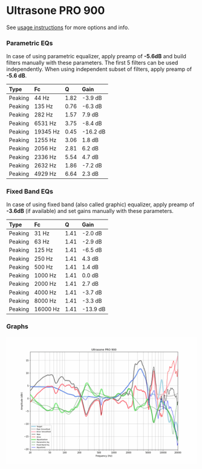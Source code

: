# Ultrasone PRO 900
See [usage instructions](https://github.com/jaakkopasanen/AutoEq#usage) for more options and info.

### Parametric EQs
In case of using parametric equalizer, apply preamp of **-5.6dB** and build filters manually
with these parameters. The first 5 filters can be used independently.
When using independent subset of filters, apply preamp of **-5.6 dB**.

| Type    | Fc       |    Q | Gain     |
|:--------|:---------|:-----|:---------|
| Peaking | 44 Hz    | 1.82 | -3.9 dB  |
| Peaking | 135 Hz   | 0.76 | -6.3 dB  |
| Peaking | 282 Hz   | 1.57 | 7.9 dB   |
| Peaking | 6531 Hz  | 3.75 | -8.4 dB  |
| Peaking | 19345 Hz | 0.45 | -16.2 dB |
| Peaking | 1255 Hz  | 3.06 | 1.8 dB   |
| Peaking | 2056 Hz  | 2.81 | 6.2 dB   |
| Peaking | 2336 Hz  | 5.54 | 4.7 dB   |
| Peaking | 2632 Hz  | 1.86 | -7.2 dB  |
| Peaking | 4929 Hz  | 6.64 | 2.3 dB   |

### Fixed Band EQs
In case of using fixed band (also called graphic) equalizer, apply preamp of **-3.6dB**
(if available) and set gains manually with these parameters.

| Type    | Fc       |    Q | Gain     |
|:--------|:---------|:-----|:---------|
| Peaking | 31 Hz    | 1.41 | -2.0 dB  |
| Peaking | 63 Hz    | 1.41 | -2.9 dB  |
| Peaking | 125 Hz   | 1.41 | -6.5 dB  |
| Peaking | 250 Hz   | 1.41 | 4.3 dB   |
| Peaking | 500 Hz   | 1.41 | 1.4 dB   |
| Peaking | 1000 Hz  | 1.41 | 0.0 dB   |
| Peaking | 2000 Hz  | 1.41 | 2.7 dB   |
| Peaking | 4000 Hz  | 1.41 | -3.7 dB  |
| Peaking | 8000 Hz  | 1.41 | -3.3 dB  |
| Peaking | 16000 Hz | 1.41 | -13.9 dB |

### Graphs
![](./Ultrasone%20PRO%20900.png)